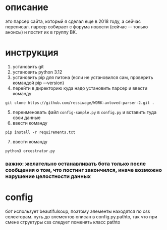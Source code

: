 # описание
это парсер сайта, который я сделал еще в 2018 году, а сейчас переписал.
парсер собирает с форума новости (сейчас -- только анонсы) и постит их в группу ВК.

# инструкция
1. установить git
2. установить python 3.12
3. установить pip для питона (если не установился сам, проверить командой pip --version)
4. перейти в директорию куда надо установить парсер и ввести команду 

`git clone https://github.com/ressiwage/WORK-avtoved-parser-2.git .`

5. переименовать файл `config-sample.py` в `config.py` и вставить туда свои данные
6. ввести команду 

`pip install -r requirements.txt`

7. ввести команду 

`python3 orcestrator.py`

### важно: желательно останавливать бота только после сообщения о том, что постинг закончился, иначе возможно нарушение целостности данных

# config
бот использует beautifulsoup, поэтому элементы находятся по css селекторам. путь до элементов описан в config.py.pathto, так что при смене структуры css следует поменять класс pathto
